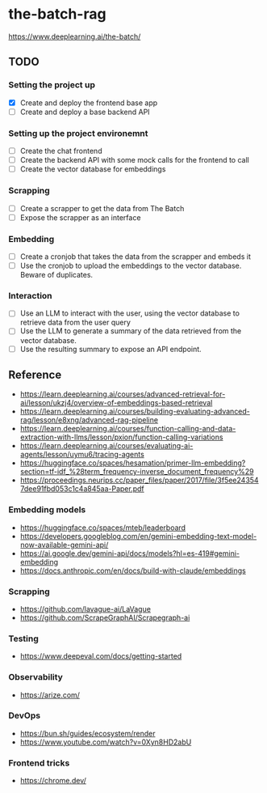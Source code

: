 # the-batch-rag

https://www.deeplearning.ai/the-batch/

## TODO

### Setting the project up

- [x] Create and deploy the frontend base app
- [ ] Create and deploy a base backend API

### Setting up the project environemnt

- [ ] Create the chat frontend
- [ ] Create the backend API with some mock calls for the frontend to call
- [ ] Create the vector database for embeddings

### Scrapping

- [ ] Create a scrapper to get the data from The Batch
- [ ] Expose the scrapper as an interface

### Embedding

- [ ] Create a cronjob that takes the data from the scrapper and embeds it
- [ ] Use the cronjob to upload the embeddings to the vector database. Beware of duplicates.

### Interaction

- [ ] Use an LLM to interact with the user, using the vector database to retrieve data from the user query
- [ ] Use the LLM to generate a summary of the data retrieved from the vector database.
- [ ] Use the resulting summary to expose an API endpoint.

## Reference

- https://learn.deeplearning.ai/courses/advanced-retrieval-for-ai/lesson/ukzj4/overview-of-embeddings-based-retrieval
- https://learn.deeplearning.ai/courses/building-evaluating-advanced-rag/lesson/e8xng/advanced-rag-pipeline
- https://learn.deeplearning.ai/courses/function-calling-and-data-extraction-with-llms/lesson/pxion/function-calling-variations
- https://learn.deeplearning.ai/courses/evaluating-ai-agents/lesson/uymu6/tracing-agents
- https://huggingface.co/spaces/hesamation/primer-llm-embedding?section=tf-idf_%28term_frequency-inverse_document_frequency%29
- https://proceedings.neurips.cc/paper_files/paper/2017/file/3f5ee243547dee91fbd053c1c4a845aa-Paper.pdf

### Embedding models

- https://huggingface.co/spaces/mteb/leaderboard
- https://developers.googleblog.com/en/gemini-embedding-text-model-now-available-gemini-api/
- https://ai.google.dev/gemini-api/docs/models?hl=es-419#gemini-embedding
- https://docs.anthropic.com/en/docs/build-with-claude/embeddings

### Scrapping

- https://github.com/lavague-ai/LaVague
- https://github.com/ScrapeGraphAI/Scrapegraph-ai

### Testing

- https://www.deepeval.com/docs/getting-started

### Observability

- https://arize.com/

### DevOps

- https://bun.sh/guides/ecosystem/render
- https://www.youtube.com/watch?v=0Xyn8HD2abU

### Frontend tricks

- https://chrome.dev/

